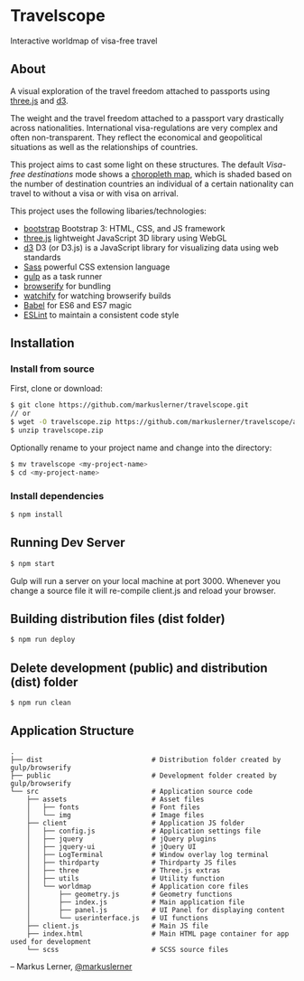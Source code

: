 # Travelscope
Interactive worldmap of visa-free travel

## About

A visual exploration of the travel freedom attached to passports using [three.js](https://github.com/mrdoob/three.js) and [d3](https://github.com/d3/d3).

The weight and the travel freedom attached to a passport vary drastically across nationalities. International visa-regulations are very complex and often non-transparent. They reflect the economical and geopolitical situations as well as the relationships of countries.

This project aims to cast some light on these structures. The default <i>Visa-free destinations</i> mode shows a <a href="https://en.wikipedia.org/wiki/Choropleth_map" target=“_blank”>choropleth map</a>, which is shaded based on the number of destination countries an individual of a certain nationality can travel to without a visa or with visa on arrival.

This project uses the following libaries/technologies:

* [bootstrap](http://getbootstrap.com/) Bootstrap 3: HTML, CSS, and JS framework
* [three.js](https://github.com/mrdoob/three.js) lightweight JavaScript 3D library using WebGL
* [d3](https://github.com/d3/d3) D3 (or D3.js) is a JavaScript library for visualizing data using web standards
* [Sass](http://sass-lang.com/) powerful CSS extension language 
* [gulp](http://gulpjs.com/) as a task runner
* [browserify](http://browserify.org/) for bundling
* [watchify](https://github.com/substack/watchify) for watching browserify builds
* [Babel](http://babeljs.io) for ES6 and ES7 magic
* [ESLint](http://eslint.org) to maintain a consistent code style


## Installation

### Install from source

First, clone or download:

```bash
$ git clone https://github.com/markuslerner/travelscope.git
// or
$ wget -O travelscope.zip https://github.com/markuslerner/travelscope/archive/master.zip
$ unzip travelscope.zip
```

Optionally rename to your project name and change into the directory:

```bash
$ mv travelscope <my-project-name>
$ cd <my-project-name>
```

### Install dependencies

```bash
$ npm install
```

## Running Dev Server

```bash
$ npm start
```

Gulp will run a server on your local machine at port 3000. Whenever you change a source file it will re-compile client.js and reload your browser.


## Building distribution files (dist folder)

```bash
$ npm run deploy
```

## Delete development (public) and distribution (dist) folder

```bash
$ npm run clean
```

## Application Structure


```
.
├── dist                           # Distribution folder created by gulp/browserify
├── public                         # Development folder created by gulp/browserify
└── src                            # Application source code
    ├── assets                     # Asset files
    │   ├── fonts                  # Font files
    │   └── img                    # Image files
    ├── client                     # Application JS folder
    │   ├── config.js              # Application settings file
    │   ├── jquery                 # jQuery plugins
    │   ├── jquery-ui              # jQuery UI
    │   ├── LogTerminal            # Window overlay log terminal
    │   ├── thirdparty             # Thirdparty JS files
    │   ├── three                  # Three.js extras
    │   ├── utils                  # Utility function
    │   └── worldmap               # Application core files
    │       ├── geometry.js        # Geometry functions
    │       ├── index.js           # Main application file
    │       ├── panel.js           # UI Panel for displaying content
    │       └── userinterface.js   # UI functions
    ├── client.js                  # Main JS file
    ├── index.html                 # Main HTML page container for app used for development
    └── scss                       # SCSS source files
```


– Markus Lerner, [@markuslerner](https://twitter.com/markuslerner)

